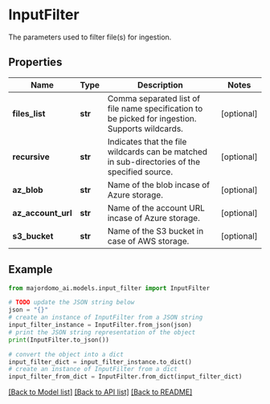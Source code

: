 # InputFilter

The parameters used to filter file(s) for ingestion.

## Properties

Name | Type | Description | Notes
------------ | ------------- | ------------- | -------------
**files_list** | **str** | Comma separated list of file name specification to be picked for ingestion. Supports wildcards. | [optional] 
**recursive** | **str** | Indicates that the file wildcards can be matched in sub-directories of the specified source. | [optional] 
**az_blob** | **str** | Name of the blob incase of Azure storage. | [optional] 
**az_account_url** | **str** | Name of the account URL incase of Azure storage. | [optional] 
**s3_bucket** | **str** | Name of the S3 bucket in case of AWS storage. | [optional] 

## Example

```python
from majordomo_ai.models.input_filter import InputFilter

# TODO update the JSON string below
json = "{}"
# create an instance of InputFilter from a JSON string
input_filter_instance = InputFilter.from_json(json)
# print the JSON string representation of the object
print(InputFilter.to_json())

# convert the object into a dict
input_filter_dict = input_filter_instance.to_dict()
# create an instance of InputFilter from a dict
input_filter_from_dict = InputFilter.from_dict(input_filter_dict)
```
[[Back to Model list]](../README.md#documentation-for-models) [[Back to API list]](../README.md#documentation-for-api-endpoints) [[Back to README]](../README.md)


